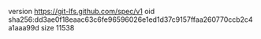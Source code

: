 version https://git-lfs.github.com/spec/v1
oid sha256:dd3ae0f18eaac63c6fe96596026e1ed1d37c9157ffaa260770ccb2c4a1aaa99d
size 11538
